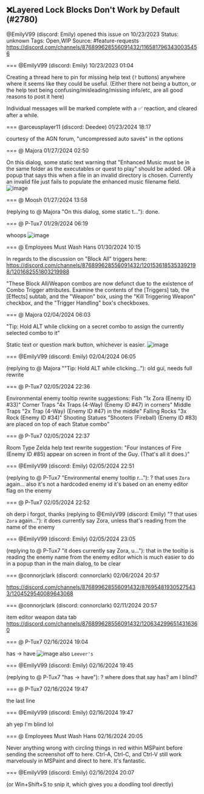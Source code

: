 ## ❌Layered Lock Blocks Don't Work by Default (#2780)
@EmilyV99 (discord: Emily) opened this issue on 10/23/2023
Status: unknown
Tags: Open,WIP
Source: #feature-requests https://discord.com/channels/876899628556091432/1165817963430035456


=== @EmilyV99 (discord: Emily) 10/23/2023 01:04

Creating a thread here to pin for missing help text (`?` buttons) anywhere where it seems like they could be useful. (Either there not being a button, or the help text being confusing/misleading/missing info/etc, are all good reasons to post it here)

Individual messages will be marked complete with a ✅ reaction, and cleared after a while.

=== @arceusplayer11 (discord: Deedee) 01/23/2024 18:17

courtesy of the AGN forum, "uncompressed auto saves" in the options

=== @ Majora 01/27/2024 02:50

On this dialog, some static text warning that "Enhanced Music must be in the same folder as the executables or quest to play" should be added. OR a popup that says this when a file in an invalid directory is chosen. Currently an invalid file just fails to populate the enhanced music filename field.
![image](https://cdn.discordapp.com/attachments/1165817963430035456/1200633865849548820/Screenshot_2024-01-26_184745.png?ex=65ebce6c&is=65d9596c&hm=5d115ecfc8f2db7f20c261b66be3fd4b7021a5e1573717a12906c2a3fd911db0&)

=== @ Moosh 01/27/2024 13:58

(replying to @ Majora "On this dialog, some static t…"): done.

=== @ P-Tux7 01/29/2024 06:19

whoops
![image](https://cdn.discordapp.com/attachments/1165817963430035456/1201411175016058941/image.png?ex=65e567d9&is=65d2f2d9&hm=aa60b80133c516ef1fe68df571c44c393bf1f1fd5ccb81cc947c0f5d21d66cf4&)

=== @ Employees Must Wash Hans 01/30/2024 10:15

In regards to the discussion on "Block All" triggers here:  https://discord.com/channels/876899628556091432/1201536185353392198/1201682551803219988

"These Block All/Weapon combos are now defunct due to the existence of Combo Trigger attributes. Examine the contents of the [Triggers] tab, the [Effects] subtab, and the "Weapon" box, using the "Kill Triggering Weapon" checkbox, and the "Trigger Handling" box's checkboxes.

=== @ Majora 02/04/2024 06:03

"Tip: Hold ALT while clicking on a secret combo to assign the currently selected combo to it"

Static text or question mark button, whichever is easier.
![image](https://cdn.discordapp.com/attachments/1165817963430035456/1203581645647781928/image-27.png?ex=65e412c1&is=65d19dc1&hm=25f39adc215ab3aeee963f2362cc017c0c5b93d82dc3c635446fe54e6c017ebd&)

=== @EmilyV99 (discord: Emily) 02/04/2024 06:05

(replying to @ Majora ""Tip: Hold ALT while clicking…"): old gui, needs full rewrite

=== @ P-Tux7 02/05/2024 22:36

Environmental enemy tooltip rewrite suggestions:
Fish "1x Zora (Enemy ID #33)"
Corner Traps "4x Traps (4-Way) (Enemy ID #47) in corners"
Middle Traps "2x Trap (4-Way) (Enemy ID #47) in the middle"
Falling Rocks "3x Rock (Enemy ID #34)"
Shooting Statues "Shooters (Fireball) (Enemy ID #83) are placed on top of each Statue combo"

=== @ P-Tux7 02/05/2024 22:37

Room Type Zelda help text rewrite suggestion: "Four instances of Fire (Enemy ID #85) appear on screen in front of the Guy. (That's all it does.)"

=== @EmilyV99 (discord: Emily) 02/05/2024 22:51

(replying to @ P-Tux7 "Environmental enemy tooltip r…"): ? that uses `Zora` again...
also it's not a hardcoded enemy id
it's based on an enemy editor flag
on the enemy

=== @ P-Tux7 02/05/2024 22:52

oh derp i forgot, thanks
(replying to @EmilyV99 (discord: Emily) "? that uses `Zora` again..."): it does currently say Zora, unless that's reading from the name of the enemy

=== @EmilyV99 (discord: Emily) 02/05/2024 23:05

(replying to @ P-Tux7 "it does currently say Zora, u…"): that in the tooltip is reading the enemy name from the enemy editor
which is much easier to do in a popup than in the main dialog, to be clear

=== @connorjclark (discord: connorclark) 02/06/2024 20:57

https://discord.com/channels/876899628556091432/876954819305275433/1204529540089643068

=== @connorjclark (discord: connorclark) 02/11/2024 20:57

item editor weapon data tab https://discord.com/channels/876899628556091432/1206342996514316360

=== @ P-Tux7 02/16/2024 19:04

has -> have
![image](https://cdn.discordapp.com/attachments/1165817963430035456/1208126815588319282/image.png?ex=65eb6146&is=65d8ec46&hm=99935efaf864aba28d2c954477f87cb2b276bb1ba9b91e9020daed0fb9557412&)
also ``Leever's``

=== @EmilyV99 (discord: Emily) 02/16/2024 19:45

(replying to @ P-Tux7 "has -> have"): ? where does that say has? am I blind?

=== @ P-Tux7 02/16/2024 19:47

the last line

=== @EmilyV99 (discord: Emily) 02/16/2024 19:47

ah yep I'm blind lol

=== @ Employees Must Wash Hans 02/16/2024 20:05

Never anything wrong with circling things in red within MSPaint before sending the screenshot off to here.
Ctrl-A, Ctrl-C, and Ctrl-V still work marvelously in MSPaint and direct to here.  It's fantastic.

=== @EmilyV99 (discord: Emily) 02/16/2024 20:07

(or Win+Shift+S to snip it, which gives you a doodling tool directly)
